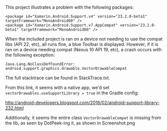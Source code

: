 This project illustrates a problem with the following packages:

```
<package id="Xamarin.Android.Support.v4" version="23.2.0-beta1" targetFramework="MonoAndroid60" />
<package id="Xamarin.Android.Support.v7.AppCompat" version="23.2.0-beta1" targetFramework="MonoAndroid60" />
```

When the included project is ran on a device not needing to use the compat libs (API 22, etc), all runs fine, a blue Toolbar is displayed. However, if it is ran on a device needing compat (Nexus 10 API 19, etc), a crash occurs with the following exception:

```
Java.Lang.NoClassDefFoundError: android.support.graphics.drawable.VectorDrawableCompat
```

The full stacktrace can be found in StackTrace.txt.

From this link, it seems with a native app, we'd set `vectorDrawables.useSupportLibrary = true` in the Gradle config:

http://android-developers.blogspot.com/2016/02/android-support-library-232.html

Additionally, it seems the entire class `VectorDrawableCompat` is missing from the lib, as seen by DotPeek-ing it, as shown in Screenshot.png